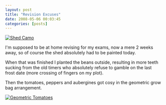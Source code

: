 ```yaml
---
layout: post
title: "Revision Excuses"
date: 2008-05-06 00:03:45
categories: [posts]
---
```


[![Shed Camo](http://farm3.static.flickr.com/2234/2467359035_4eb3aa9c34_m.jpg)](http://www.flickr.com/photos/warriorwomen/2467359035/)

I'm supposed to be at home revising for my exams, now a mere 2 weeks away, so of course the shed absolutely had to be painted today.

When that was finished I planted the beans outside, resulting in more teeth sucking from the old timers who absolutely refuse to gamble on the last frost date (more crossing of fingers on my plot).

Then the tomatoes, peppers and aubergines got cosy in the geometric grow bag arrangement.

[![Geometric Tomatoes](http://farm4.static.flickr.com/3010/2467363657_613ab702a9.jpg)](http://www.flickr.com/photos/warriorwomen/2467363657/)
